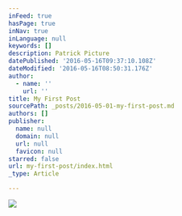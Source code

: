 ```yaml
---
inFeed: true
hasPage: true
inNav: true
inLanguage: null
keywords: []
description: Patrick Picture
datePublished: '2016-05-16T09:37:10.108Z'
dateModified: '2016-05-16T08:50:31.176Z'
author:
  - name: ''
    url: ''
title: My First Post
sourcePath: _posts/2016-05-01-my-first-post.md
authors: []
publisher:
  name: null
  domain: null
  url: null
  favicon: null
starred: false
url: my-first-post/index.html
_type: Article

---
```

![](https://the-grid-user-content.s3-us-west-2.amazonaws.com/fc6f8b14-26e3-4bcd-a4c5-1aa32fb257b5.jpg)